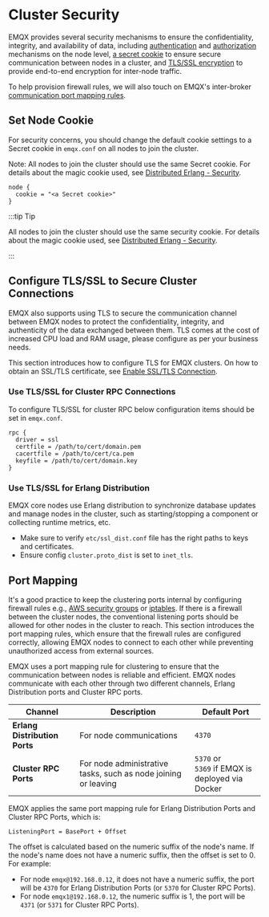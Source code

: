 # Cluster Security

EMQX provides several security mechanisms to ensure the confidentiality, integrity, and availability of data, including [authentication](../../access-control/authn/authn.md) and [authorization](../../access-control/authz/authz.md) mechanisms on the node level, [a secret cookie](#set-node-cookie) to ensure secure communication between nodes in a cluster, and [TLS/SSL encryption](#configure-tls-ssl-to-secure-cluster-connections) to provide end-to-end encryption for inter-node traffic.

To help provision firewall rules, we will also touch on EMQX's inter-broker [communication port mapping rules](#port-mapping). 

## Set Node Cookie

For security concerns, you should change the default cookie settings to a Secret cookie in `emqx.conf` on all nodes to join the cluster. 

Note: All nodes to join the cluster should use the same Secret cookie. For details about the magic cookie used, see [Distributed Erlang - Security](https://www.erlang.org/doc/reference_manual/distributed.html#security). 

```
node {
  cookie = "<a Secret cookie>"
}
```

:::tip Tip 

All nodes to join the cluster should use the same security cookie. For details about the magic cookie used, see [Distributed Erlang - Security](https://www.erlang.org/doc/reference_manual/distributed.html#security). 

:::

## Configure TLS/SSL to Secure Cluster Connections

EMQX also supports using TLS to secure the communication channel between EMQX nodes to protect the confidentiality, integrity, and authenticity of the data exchanged between them. TLS comes at the cost of increased CPU load and RAM usage, please configure as per your business needs. 

This section introduces how to configure TLS for EMQX clusters. On how to obtain an SSL/TLS certificate, see [Enable SSL/TLS Connection](../../network/emqx-mqtt-tls.md). 

### Use TLS/SSL for Cluster RPC Connections

To configure TLS/SSL for cluster RPC below configuration items should be set in `emqx.conf`.

```
rpc {
  driver = ssl
  certfile = /path/to/cert/domain.pem
  cacertfile = /path/to/cert/ca.pem
  keyfile = /path/to/cert/domain.key
}
```

### Use TLS/SSL for Erlang Distribution

EMQX core nodes use Erlang distribution to synchronize database updates and manage nodes in the cluster, such as starting/stopping a component or collecting runtime metrics, etc.

* Make sure to verify `etc/ssl_dist.conf` file has the right paths to keys and certificates.
* Ensure config `cluster.proto_dist` is set to `inet_tls`.

## Port Mapping

It's a good practice to keep the clustering ports internal by configuring firewall rules e.g., [AWS security groups](https://docs.aws.amazon.com/vpc/latest/userguide/VPC_SecurityGroups.html) or [iptables](https://en.wikipedia.org/wiki/Iptables). If there is a firewall between the cluster nodes, the conventional listening ports should be allowed for other nodes in the cluster to reach. This section introduces the port mapping rules, which ensure that the firewall rules are configured correctly, allowing EMQX nodes to connect to each other while preventing unauthorized access from external sources.

EMQX uses a port mapping rule for clustering to ensure that the communication between nodes is reliable and efficient. EMQX nodes communicate with each other through two different channels, Erlang Distribution ports and Cluster RPC ports. 

| Channel                       | Description                                                  | Default Port                                       |
| ----------------------------- | ------------------------------------------------------------ | -------------------------------------------------- |
| **Erlang Distribution Ports** | For node communications                                      | `4370`                                             |
| **Cluster RPC Ports**         | For node administrative tasks, such as node joining or leaving | `5370` or<br>`5369` if EMQX is deployed via Docker |

EMQX applies the same port mapping rule for Erlang Distribution Ports and Cluster RPC Ports, which is: 

```
ListeningPort = BasePort + Offset
```

The offset is calculated based on the numeric suffix of the node's name. If the node's name does not have a numeric suffix, then the offset is set to 0. For example:

- For node `emqx@192.168.0.12`, it does not have a numeric suffix, the port will be `4370` for Erlang Distribution Ports (or `5370` for Cluster RPC Ports). 
- For node `emqx1@192.168.0.12`, the numeric suffix is 1, the port will be `4371`  (or `5371` for Cluster RPC Ports). 

